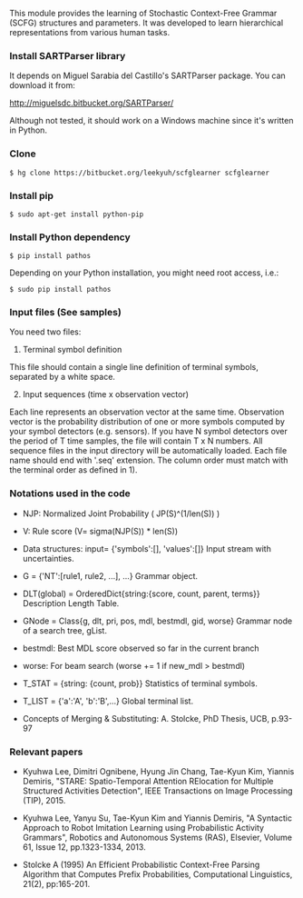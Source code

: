 This module provides the learning of Stochastic Context-Free Grammar (SCFG) structures and parameters.
It was developed to learn hierarchical representations from various human tasks.

### Install SARTParser library

It depends on Miguel Sarabia del Castillo's SARTParser package. You can download it from:

http://miguelsdc.bitbucket.org/SARTParser/

Although not tested, it should work on a Windows machine since it's written in Python.


### Clone

```
$ hg clone https://bitbucket.org/leekyuh/scfglearner scfglearner
```


### Install pip


```
$ sudo apt-get install python-pip
```


### Install Python dependency


```
$ pip install pathos
```

Depending on your Python installation, you might need root access, i.e.:


```
$ sudo pip install pathos
```


### Input files (See samples)

You need two files:

1) Terminal symbol definition

This file should contain a single line definition of terminal symbols, separated by a white space.

2) Input sequences (time x observation vector)

Each line represents an observation vector at the same time. 
Observation vector is the probability distribution of one or more symbols computed by your symbol detectors (e.g. sensors). If you have N symbol detectors over the period of T time samples, the file will contain T x N numbers.
All sequence files in the input directory will be automatically loaded.
Each file name should end with '.seq' extension.
The column order must match with the terminal order as defined in 1).


### Notations used in the code

- NJP: Normalized Joint Probability ( JP(S)^(1/len(S)) )

- V: Rule score (V= sigma(NJP(S)) * len(S))

- Data structures:
input= {'symbols':[], 'values':[]}
 Input stream with uncertainties.

- G = {'NT':[rule1, rule2, ...], ...}
 Grammar object.

- DLT(global) = OrderedDict{string:{score, count, parent, terms}}
 Description Length Table.

- GNode = Class{g, dlt, pri, pos, mdl, bestmdl, gid, worse}
 Grammar node of a search tree, gList.
 
 - bestmdl: Best MDL score observed so far in the current branch
 
 - worse: For beam search (worse += 1 if new_mdl > bestmdl)

- T_STAT = {string: {count, prob}}
Statistics of terminal symbols.

- T_LIST = {'a':'A', 'b':'B',...}
 Global terminal list.

- Concepts of Merging & Substituting:
A. Stolcke, PhD Thesis, UCB, p.93-97


### Relevant papers

* Kyuhwa Lee, Dimitri Ognibene, Hyung Jin Chang, Tae-Kyun Kim, Yiannis Demiris, "STARE: Spatio-Temporal Attention RElocation for Multiple Structured Activities Detection", IEEE Transactions on Image Processing (TIP), 2015.

* Kyuhwa Lee, Yanyu Su, Tae-Kyun Kim and Yiannis Demiris, "A Syntactic Approach to Robot Imitation Learning using Probabilistic Activity Grammars", Robotics and Autonomous Systems (RAS), Elsevier, Volume 61, Issue 12, pp.1323-1334, 2013.

* Stolcke A (1995) An Efficient Probabilistic Context-Free Parsing Algorithm that Computes Prefix Probabilities, Computational Linguistics, 21(2), pp:165-201.
